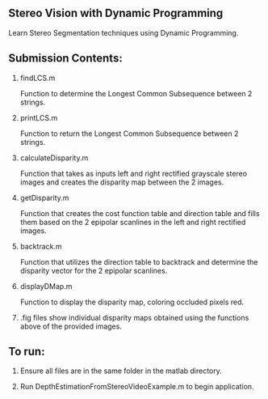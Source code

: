 ## Stereo Vision with Dynamic Programming

Learn Stereo Segmentation techniques using Dynamic Programming. 

## Submission Contents:
1. findLCS.m
      
   Function to determine the Longest Common Subsequence between 2 strings. 

2. printLCS.m

    Function to return the Longest Common Subsequence between 2 strings.  

3. calculateDisparity.m

     Function that takes as inputs left and right rectified grayscale stereo images and creates the disparity map between the 2 images.

4. getDisparity.m

    Function that creates the cost function table and direction table and fills them based on the 2 epipolar scanlines in the left and right rectified images. 

5. backtrack.m
      
    Function that utilizes the direction table to backtrack and determine the disparity vector for the 2 epipolar scanlines.
    
6. displayDMap.m
     
    Function to display the disparity map, coloring occluded pixels red.
    
7. .fig files show individual disparity maps obtained using the functions above of the provided images. 

## To run:
1. Ensure all files are in the same folder in the matlab directory.

2. Run DepthEstimationFromStereoVideoExample.m to begin application.
